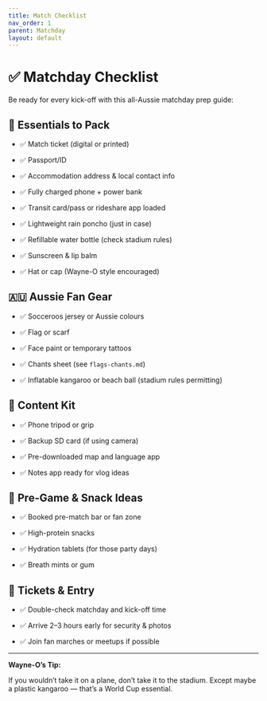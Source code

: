 ```yaml
---
title: Match Checklist
nav_order: 1
parent: Matchday
layout: default
---
```


# ✅ Matchday Checklist

Be ready for every kick-off with this all-Aussie matchday prep guide:

## 🎒 Essentials to Pack

- ✅ Match ticket (digital or printed)
    
- ✅ Passport/ID
    
- ✅ Accommodation address & local contact info
    
- ✅ Fully charged phone + power bank
    
- ✅ Transit card/pass or rideshare app loaded
    
- ✅ Lightweight rain poncho (just in case)
    
- ✅ Refillable water bottle (check stadium rules)
    
- ✅ Sunscreen & lip balm
    
- ✅ Hat or cap (Wayne-O style encouraged)
    

## 🇦🇺 Aussie Fan Gear

- ✅ Socceroos jersey or Aussie colours
    
- ✅ Flag or scarf
    
- ✅ Face paint or temporary tattoos
    
- ✅ Chants sheet (see `flags-chants.md`)
    
- ✅ Inflatable kangaroo or beach ball (stadium rules permitting)
    

## 🎥 Content Kit

- ✅ Phone tripod or grip
    
- ✅ Backup SD card (if using camera)
    
- ✅ Pre-downloaded map and language app
    
- ✅ Notes app ready for vlog ideas
    

## 🍴 Pre-Game & Snack Ideas

- ✅ Booked pre-match bar or fan zone
    
- ✅ High-protein snacks
    
- ✅ Hydration tablets (for those party days)
    
- ✅ Breath mints or gum
    

## 🎫 Tickets & Entry

- ✅ Double-check matchday and kick-off time
    
- ✅ Arrive 2–3 hours early for security & photos
    
- ✅ Join fan marches or meetups if possible
    

---

**Wayne-O’s Tip:**

If you wouldn’t take it on a plane, don’t take it to the stadium. Except maybe a plastic kangaroo — that’s a World Cup essential.